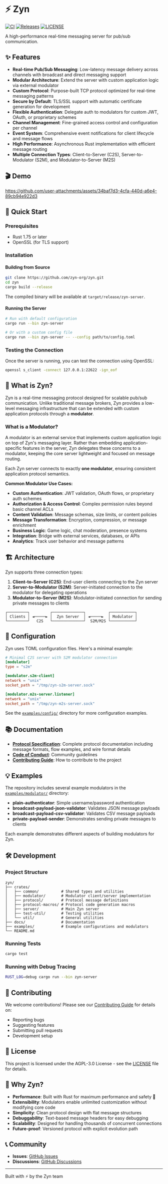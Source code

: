 # ⚡ Zyn

[![CI](https://img.shields.io/github/actions/workflow/status/zyn-org/zyn/ci.yml?branch=main&style=flat-square)](https://github.com/zyn-org/zyn/actions)
[![Releases](https://img.shields.io/github/release/zyn-org/zyn/all.svg?style=flat-square)](https://github.com/zyn-org/zyn/releases)
[![LICENSE](https://img.shields.io/github/license/zyn-org/zyn.svg?style=flat-square)](https://github.com/zyn-org/zyn/blob/master/LICENSE)

A high-performance real-time messaging server for pub/sub communication.

## ✨ Features

- **Real-time Pub/Sub Messaging**: Low-latency message delivery across channels with broadcast and direct messaging support
- **Modular Architecture**: Extend the server with custom application logic via external modulator
- **Custom Protocol**: Purpose-built TCP protocol optimized for real-time messaging patterns
- **Secure by Default**: TLS/SSL support with automatic certificate generation for development
- **Flexible Authentication**: Delegate auth to modulators for custom JWT, OAuth, or proprietary schemes
- **Channel Management**: Fine-grained access control and configuration per channel
- **Event System**: Comprehensive event notifications for client lifecycle and message flows
- **High Performance**: Asynchronous Rust implementation with efficient message routing
- **Multiple Connection Types**: Client-to-Server (C2S), Server-to-Modulator (S2M), and Modulator-to-Server (M2S)

## 🎬 Demo

https://github.com/user-attachments/assets/34baf7d3-4cfa-440d-a6e4-89cb94e922d3

## 🚀 Quick Start

### Prerequisites

- Rust 1.75 or later
- OpenSSL (for TLS support)

### Installation

#### Building from Source

```bash
git clone https://github.com/zyn-org/zyn.git
cd zyn
cargo build --release
```

The compiled binary will be available at `target/release/zyn-server`.

#### Running the Server

```bash
# Run with default configuration
cargo run --bin zyn-server

# Or with a custom config file
cargo run --bin zyn-server -- --config path/to/config.toml
```

### Testing the Connection

Once the server is running, you can test the connection using OpenSSL:

```bash
openssl s_client -connect 127.0.0.1:22622 -ign_eof
```

## 📖 What is Zyn?

Zyn is a real-time messaging protocol designed for scalable pub/sub communication. Unlike traditional message brokers, Zyn provides a low-level messaging infrastructure that can be extended with custom application protocols through a **modulator**.

### What is a Modulator?

A modulator is an external service that implements custom application logic on top of Zyn's messaging layer. Rather than embedding application-specific features in the server, Zyn delegates these concerns to a modulator, keeping the core server lightweight and focused on message routing.

Each Zyn server connects to exactly **one modulator**, ensuring consistent application protocol semantics.

**Common Modulator Use Cases:**

- **Custom Authentication**: JWT validation, OAuth flows, or proprietary auth schemes
- **Authorization & Access Control**: Complex permission rules beyond basic channel ACLs
- **Content Validation**: Message schemas, size limits, or content policies
- **Message Transformation**: Encryption, compression, or message enrichment
- **Business Logic**: Game logic, chat moderation, presence systems
- **Integration**: Bridge with external services, databases, or APIs
- **Analytics**: Track user behavior and message patterns

## 🏗️ Architecture

Zyn supports three connection types:

1. **Client-to-Server (C2S)**: End-user clients connecting to the Zyn server
2. **Server-to-Modulator (S2M)**: Server-initiated connection to the modulator for delegating operations
3. **Modulator-to-Server (M2S)**: Modulator-initiated connection for sending private messages to clients

```
┌─────────┐         ┌──────────────┐          ┌───────────┐
│ Clients │ ◄─────► │  Zyn Server  │ ◄─────►  │ Modulator │
└─────────┘   C2S   └──────────────┘  S2M/M2S └───────────┘
```

## 🔧 Configuration

Zyn uses TOML configuration files. Here's a minimal example:

```toml
# Minimal C2S server with S2M modulator connection
[modulator]
type = "s2m"

[modulator.s2m-client]
network = "unix"
socket_path = "/tmp/zyn-s2m-server.sock"

[modulator.m2s-server.listener]
network = "unix"
socket_path = "/tmp/zyn-m2s-server.sock"
```

See the [`examples/config/`](examples/config/) directory for more configuration examples.

## 📚 Documentation

- **[Protocol Specification](docs/PROTOCOL.md)**: Complete protocol documentation including message formats, flow examples, and wire format details
- **[Code of Conduct](CODE_OF_CONDUCT.md)**: Community guidelines
- **[Contributing Guide](CONTRIBUTING.md)**: How to contribute to the project

## 💡 Examples

The repository includes several example modulators in the [`examples/modulator/`](examples/modulator/) directory:

- **plain-authenticator**: Simple username/password authentication
- **broadcast-payload-json-validator**: Validates JSON message payloads
- **broadcast-payload-csv-validator**: Validates CSV message payloads
- **private-payload-sender**: Demonstrates sending private messages to clients

Each example demonstrates different aspects of building modulators for Zyn.

## 🛠️ Development

### Project Structure

```
zyn/
├── crates/
│   ├── common/          # Shared types and utilities
│   ├── modulator/       # Modulator client/server implementation
│   ├── protocol/        # Protocol message definitions
│   ├── protocol-macros/ # Protocol code generation macros
│   ├── server/          # Main Zyn server
│   ├── test-util/       # Testing utilities
│   └── util/            # General utilities
├── docs/                # Documentation
├── examples/            # Example configurations and modulators
└── README.md
```

### Running Tests

```bash
cargo test
```

### Running with Debug Tracing

```bash
RUST_LOG=debug cargo run --bin zyn-server
```

## 🤝 Contributing

We welcome contributions! Please see our [Contributing Guide](CONTRIBUTING.md) for details on:

- Reporting bugs
- Suggesting features
- Submitting pull requests
- Development setup

## 📜 License

This project is licensed under the AGPL-3.0 License - see the [LICENSE](LICENSE) file for details.

## 🌟 Why Zyn?

- **Performance**: Built with Rust for maximum performance and safety 🦀
- **Extensibility**: Modulators enable unlimited customization without modifying core code
- **Simplicity**: Clean protocol design with flat message structures
- **Debuggability**: Text-based message headers for easy debugging
- **Scalability**: Designed for handling thousands of concurrent connections
- **Future-proof**: Versioned protocol with explicit evolution path

## 📞 Community

- **Issues**: [GitHub Issues](https://github.com/zyn-org/zyn/issues)
- **Discussions**: [GitHub Discussions](https://github.com/zyn-org/zyn/discussions)

---

Built with ⚡ by the Zyn team
